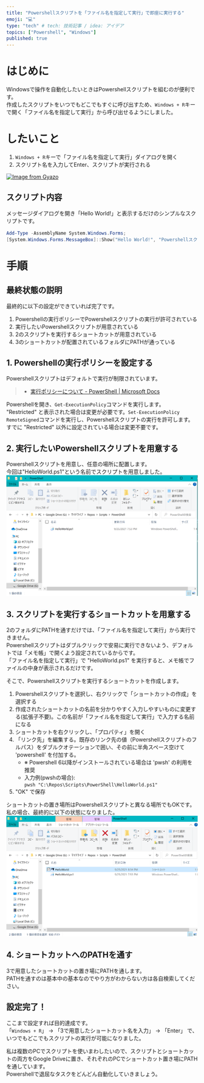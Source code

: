```yaml
---
title: "Powershellスクリプトを「ファイル名を指定して実行」で即座に実行する"
emoji: "💻"
type: "tech" # tech: 技術記事 / idea: アイデア
topics: ["Powershell", "Windows"]
published: true
---
```


# はじめに
Windowsで操作を自動化したいときはPowershellスクリプトを組むのが便利です。  
作成したスクリプトをいつでもどこでもすぐに呼び出すため、`Windows + R`キーで開く「ファイル名を指定して実行」から呼び出せるようにしました。

# したいこと
1. `Windows + R`キーで「ファイル名を指定して実行」ダイアログを開く
2. スクリプト名を入力してEnter、スクリプトが実行される

[![Image from Gyazo](https://i.gyazo.com/3e44ac35dea93d5f5353248809004e86.gif)](https://gyazo.com/3e44ac35dea93d5f5353248809004e86)

## スクリプト内容
メッセージダイアログを開き「Hello World!」と表示するだけのシンプルなスクリプトです。
```Powershell
Add-Type -AssemblyName System.Windows.Forms;
[System.Windows.Forms.MessageBox]::Show("Hello World!", "Powershellスクリプト");
```

# 手順
## 最終状態の説明
最終的に以下の設定ができていれば完了です。
1. Powershellの実行ポリシーでPowershellスクリプトの実行が許可されている
2. 実行したいPowershellスクリプトが用意されている
3. 2のスクリプトを実行するショートカットが用意されている
4. 3のショートカットが配置されているフォルダにPATHが通っている

## 1. Powershellの実行ポリシーを設定する
Powershellスクリプトはデフォルトで実行が制限されています。
> * [実行ポリシーについて - PowerShell | Microsoft Docs](https://docs.microsoft.com/ja-jp/powershell/module/microsoft.powershell.core/about/about_execution_policies?view=powershell-7.1)

Powershellを開き、`Get-ExecutionPolicy`コマンドを実行します。  
"Restricted" と表示された場合は変更が必要です。`Set-ExecutionPolicy RemoteSigned`コマンドを実行し、Powershellスクリプトの実行を許可します。  
すでに "Restricted" 以外に設定されている場合は変更不要です。

## 2. 実行したいPowershellスクリプトを用意する
Powershellスクリプトを用意し、任意の場所に配置します。  
今回は"HelloWorld.ps1"という名前でスクリプトを用意しました。
![](/images/2021-09-25-20-20-39.png)

## 3. スクリプトを実行するショートカットを用意する
2のフォルダにPATHを通すだけでは、「ファイル名を指定して実行」から実行できません。  
Powershellスクリプトはダブルクリックで安易に実行できないよう、デフォルトでは「メモ帳」で開くよう設定されているからです。  
「ファイル名を指定して実行」で "HelloWorld.ps1" を実行すると、メモ帳でファイルの中身が表示されるだけです。  

そこで、Powershellスクリプトを実行するショートカットを作成します。

1. Powershellスクリプトを選択し、右クリックで「ショートカットの作成」を選択する
2. 作成されたショートカットの名前を分かりやすく入力しやすいものに変更する(拡張子不要)。この名前が「ファイル名を指定して実行」で入力する名前になる
3. ショートカットを右クリックし、「プロパティ」を開く
4. 「リンク先」を編集する。既存のリンク先の値（Powershellスクリプトのフルパス）をダブルクオテーションで囲い、その前に半角スペース空けて 'powershell' を付加する。
    * ※ Powershell 6以降がインストールされている場合は 'pwsh' の利用を推奨
    * 入力例(pwshの場合):  
    `pwsh "C:\Repos\Scripts\PowerShell\HelloWorld.ps1"`
5. "OK" で保存

ショートカットの置き場所はPowershellスクリプトと異なる場所でもOKです。  
私の場合、最終的に以下の状態になりました。
![](/images/2021-09-25-20-43-20.png)

## 4. ショートカットへのPATHを通す
3で用意したショートカットの置き場にPATHを通します。  
PATHを通すのは基本中の基本なのでやり方がわからない方は各自検索してください。

## 設定完了！
ここまで設定すれば目的達成です。  
「`Windows + R`」 → 「3で用意したショートカット名を入力」 → 「Enter」 で、いつでもどこでもスクリプトの実行が可能になりました。 

私は複数のPCでスクリプトを使いまわしたいので、スクリプトとショートカットの両方をGoogle Driveに置き、それぞれのPCでショートカット置き場にPATHを通しています。  
Powershellで退屈なタスクをどんどん自動化していきましょう。  
